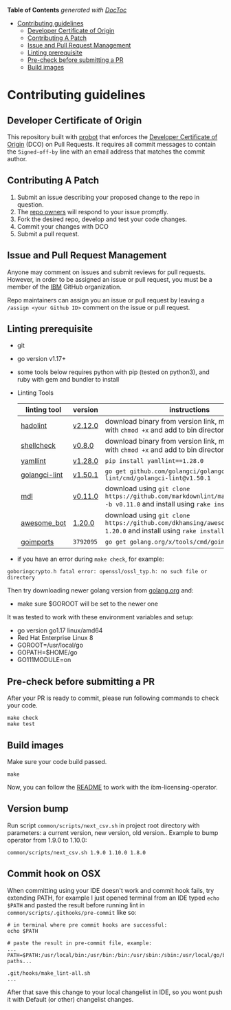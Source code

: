 <!-- START doctoc generated TOC please keep comment here to allow auto update -->
<!-- DON'T EDIT THIS SECTION, INSTEAD RE-RUN doctoc TO UPDATE -->
**Table of Contents**  *generated with [DocToc](https://github.com/thlorenz/doctoc)*

- [Contributing guidelines](#contributing-guidelines)
    - [Developer Certificate of Origin](#developer-certificate-of-origin)
    - [Contributing A Patch](#contributing-a-patch)
    - [Issue and Pull Request Management](#issue-and-pull-request-management)
    - [Linting prerequisite](#linting-prerequisite)
    - [Pre-check before submitting a PR](#pre-check-before-submitting-a-pr)
    - [Build images](#build-images)

<!-- END doctoc generated TOC please keep comment here to allow auto update -->

# Contributing guidelines

## Developer Certificate of Origin

This repository built with [probot](https://github.com/probot/probot) that enforces the [Developer Certificate of Origin](https://developercertificate.org/) (DCO) on Pull Requests. It requires all commit messages to contain the `Signed-off-by` line with an email address that matches the commit author.

## Contributing A Patch

1. Submit an issue describing your proposed change to the repo in question.
1. The [repo owners](OWNERS) will respond to your issue promptly.
1. Fork the desired repo, develop and test your code changes.
1. Commit your changes with DCO
1. Submit a pull request.

## Issue and Pull Request Management

Anyone may comment on issues and submit reviews for pull requests. However, in
order to be assigned an issue or pull request, you must be a member of the
[IBM](https://github.com/ibm) GitHub organization.

Repo maintainers can assign you an issue or pull request by leaving a
`/assign <your Github ID>` comment on the issue or pull request.

## Linting prerequisite

- git
- go version v1.17+
- some tools below requires python with pip (tested on python3), and ruby with gem and bundler to install
- Linting Tools

    | linting tool | version | instructions |
    | ------------ | ------- | ------------ |
    | [hadolint](https://github.com/hadolint/hadolint#install) | [v2.12.0](https://github.com/hadolint/hadolint/releases/tag/v2.12.0) | download binary from version link, make executable with `chmod +x` and add to bin directory |
    | [shellcheck](https://github.com/koalaman/shellcheck#installing) | [v0.8.0](https://github.com/koalaman/shellcheck/releases/tag/v0.8.0) | download binary from version link, make executable with `chmod +x` and add to bin directory |
    | [yamllint](https://github.com/adrienverge/yamllint#installation) | [v1.28.0](https://github.com/adrienverge/yamllint/releases/tag/v1.28.0) | `pip install yamllint==1.28.0` |
    | [golangci-lint](https://github.com/golangci/golangci-lint#install) | [v1.50.1](https://github.com/golangci/golangci-lint/releases/tag/v1.50.1) | `go get github.com/golangci/golangci-lint/cmd/golangci-lint@v1.50.1` |
    | [mdl](https://github.com/markdownlint/markdownlint#installation) | [v0.11.0](https://github.com/markdownlint/markdownlint/releases/tag/v0.11.0) | download using `git clone https://github.com/markdownlint/markdownlint.git -b v0.11.0` and install using `rake install` |
    | [awesome_bot](https://github.com/dkhamsing/awesome_bot#installation) | [1.20.0](https://github.com/dkhamsing/awesome_bot/releases/tag/1.20.0) | download using `git clone https://github.com/dkhamsing/awesome_bot.git -b 1.20.0` and install using `rake install` |
    | [goimports](https://godoc.org/golang.org/x/tools/cmd/goimports) | `3792095` | `go get golang.org/x/tools/cmd/goimports@3792095` |

- if you have an error during `make check`, for example:

```shell
goboringcrypto.h fatal error: openssl/ossl_typ.h: no such file or directory
```

Then try downloading newer golang version from [golang.org](https://golang.org) and:
- make sure $GOROOT will be set to the newer one

It was tested to work with these environment variables and setup:
- go version go1.17 linux/amd64
- Red Hat Enterprise Linux 8
- GOROOT=/usr/local/go
- GOPATH=$HOME/go
- GO111MODULE=on

## Pre-check before submitting a PR

After your PR is ready to commit, please run following commands to check your code.

```shell
make check
make test
```

## Build images

Make sure your code build passed.

```shell
make
```

Now, you can follow the [README](./README.md) to work with the ibm-licensing-operator.

## Version bump

Run script `common/scripts/next_csv.sh` in project root directory with parameters: a current version, new version, old version..
Example to bump operator from 1.9.0 to 1.10.0:

```shell
common/scripts/next_csv.sh 1.9.0 1.10.0 1.8.0
```

## Commit hook on OSX

When committing using your IDE doesn't work and commit hook fails, try extending PATH, for example I just opened terminal from an IDE typed `echo $PATH` and pasted the result before running lint in `common/scripts/.githooks/pre-commit` like so:

```shell
# in terminal where pre commit hooks are successful:
echo $PATH

# paste the result in pre-commit file, example:
...
PATH=$PATH:/usr/local/bin:/usr/bin:/bin:/usr/sbin:/sbin:/usr/local/go/bin:...other paths...

.git/hooks/make_lint-all.sh
...
```

After that save this change to your local changelist in IDE, so you wont push it with Default (or other) changelist changes.
